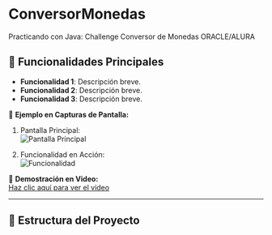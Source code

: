 # ConversorMonedas
Practicando con Java: Challenge Conversor de Monedas ORACLE/ALURA

## 🚀 Funcionalidades Principales

- **Funcionalidad 1**: Descripción breve.  
- **Funcionalidad 2**: Descripción breve.  
- **Funcionalidad 3**: Descripción breve.  

📸 **Ejemplo en Capturas de Pantalla:**
1. Pantalla Principal:  
   ![Pantalla Principal](ruta/a/captura1.png)  

2. Funcionalidad en Acción:  
   ![Funcionalidad](ruta/a/captura2.png)

🎥 **Demostración en Video:**  
[Haz clic aquí para ver el video](https://ruta/a/tu/video.mp4)  

---

## 📂 Estructura del Proyecto
